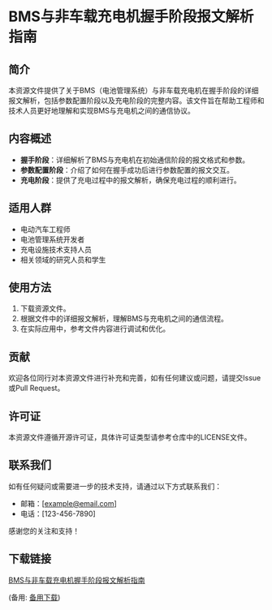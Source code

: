 # BMS与非车载充电机握手阶段报文解析指南

## 简介
本资源文件提供了关于BMS（电池管理系统）与非车载充电机在握手阶段的详细报文解析，包括参数配置阶段以及充电阶段的完整内容。该文件旨在帮助工程师和技术人员更好地理解和实现BMS与充电机之间的通信协议。

## 内容概述
- **握手阶段**：详细解析了BMS与充电机在初始通信阶段的报文格式和参数。
- **参数配置阶段**：介绍了如何在握手成功后进行参数配置的报文交互。
- **充电阶段**：提供了充电过程中的报文解析，确保充电过程的顺利进行。

## 适用人群
- 电动汽车工程师
- 电池管理系统开发者
- 充电设施技术支持人员
- 相关领域的研究人员和学生

## 使用方法
1. 下载资源文件。
2. 根据文件中的详细报文解析，理解BMS与充电机之间的通信流程。
3. 在实际应用中，参考文件内容进行调试和优化。

## 贡献
欢迎各位同行对本资源文件进行补充和完善，如有任何建议或问题，请提交Issue或Pull Request。

## 许可证
本资源文件遵循开源许可证，具体许可证类型请参考仓库中的LICENSE文件。

## 联系我们
如有任何疑问或需要进一步的技术支持，请通过以下方式联系我们：
- 邮箱：[example@email.com]
- 电话：[123-456-7890]

感谢您的关注和支持！

## 下载链接
[BMS与非车载充电机握手阶段报文解析指南](https://pan.quark.cn/s/8b55ee5a81b9) 

(备用: [备用下载](https://pan.baidu.com/s/1DdPxaRWkFHssUpuTvOUoYQ?pwd=1234))
